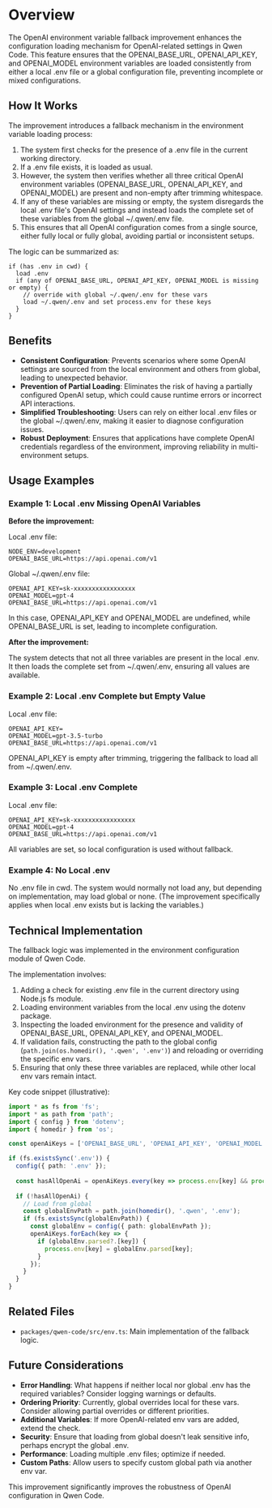 # Overview

The OpenAI environment variable fallback improvement enhances the configuration loading mechanism for OpenAI-related settings in Qwen Code. This feature ensures that the OPENAI_BASE_URL, OPENAI_API_KEY, and OPENAI_MODEL environment variables are loaded consistently from either a local .env file or a global configuration file, preventing incomplete or mixed configurations.

## How It Works

The improvement introduces a fallback mechanism in the environment variable loading process:

1. The system first checks for the presence of a .env file in the current working directory.
2. If a .env file exists, it is loaded as usual.
3. However, the system then verifies whether all three critical OpenAI environment variables (OPENAI_BASE_URL, OPENAI_API_KEY, and OPENAI_MODEL) are present and non-empty after trimming whitespace.
4. If any of these variables are missing or empty, the system disregards the local .env file's OpenAI settings and instead loads the complete set of these variables from the global ~/.qwen/.env file.
5. This ensures that all OpenAI configuration comes from a single source, either fully local or fully global, avoiding partial or inconsistent setups.

The logic can be summarized as:

```
if (has .env in cwd) {
  load .env
  if (any of OPENAI_BASE_URL, OPENAI_API_KEY, OPENAI_MODEL is missing or empty) {
    // override with global ~/.qwen/.env for these vars
    load ~/.qwen/.env and set process.env for these keys
  }
}
```

## Benefits

- **Consistent Configuration**: Prevents scenarios where some OpenAI settings are sourced from the local environment and others from global, leading to unexpected behavior.
- **Prevention of Partial Loading**: Eliminates the risk of having a partially configured OpenAI setup, which could cause runtime errors or incorrect API interactions.
- **Simplified Troubleshooting**: Users can rely on either local .env files or the global ~/.qwen/.env, making it easier to diagnose configuration issues.
- **Robust Deployment**: Ensures that applications have complete OpenAI credentials regardless of the environment, improving reliability in multi-environment setups.

## Usage Examples

### Example 1: Local .env Missing OpenAI Variables

**Before the improvement:**

Local .env file:
```
NODE_ENV=development
OPENAI_BASE_URL=https://api.openai.com/v1
```

Global ~/.qwen/.env file:
```
OPENAI_API_KEY=sk-xxxxxxxxxxxxxxxxx
OPENAI_MODEL=gpt-4
OPENAI_BASE_URL=https://api.openai.com/v1
```

In this case, OPENAI_API_KEY and OPENAI_MODEL are undefined, while OPENAI_BASE_URL is set, leading to incomplete configuration.

**After the improvement:**

The system detects that not all three variables are present in the local .env. It then loads the complete set from ~/.qwen/.env, ensuring all values are available.

### Example 2: Local .env Complete but Empty Value

Local .env file:
```
OPENAI_API_KEY=
OPENAI_MODEL=gpt-3.5-turbo
OPENAI_BASE_URL=https://api.openai.com/v1
```

OPENAI_API_KEY is empty after trimming, triggering the fallback to load all from ~/.qwen/.env.

### Example 3: Local .env Complete

Local .env file:
```
OPENAI_API_KEY=sk-xxxxxxxxxxxxxxxxx
OPENAI_MODEL=gpt-4
OPENAI_BASE_URL=https://api.openai.com/v1
```

All variables are set, so local configuration is used without fallback.

### Example 4: No Local .env

No .env file in cwd. The system would normally not load any, but depending on implementation, may load global or none. (The improvement specifically applies when local .env exists but is lacking the variables.)

## Technical Implementation

The fallback logic was implemented in the environment configuration module of Qwen Code.

The implementation involves:

1. Adding a check for existing .env file in the current directory using Node.js fs module.
2. Loading environment variables from the local .env using the dotenv package.
3. Inspecting the loaded environment for the presence and validity of OPENAI_BASE_URL, OPENAI_API_KEY, and OPENAI_MODEL.
4. If validation fails, constructing the path to the global config (`path.join(os.homedir(), '.qwen', '.env')`) and reloading or overriding the specific env vars.
5. Ensuring that only these three variables are replaced, while other local env vars remain intact.

Key code snippet (illustrative):

```typescript
import * as fs from 'fs';
import * as path from 'path';
import { config } from 'dotenv';
import { homedir } from 'os';

const openAiKeys = ['OPENAI_BASE_URL', 'OPENAI_API_KEY', 'OPENAI_MODEL'];

if (fs.existsSync('.env')) {
  config({ path: '.env' });
  
  const hasAllOpenAi = openAiKeys.every(key => process.env[key] && process.env[key]!.trim() !== '');
  
  if (!hasAllOpenAi) {
    // Load from global
    const globalEnvPath = path.join(homedir(), '.qwen', '.env');
    if (fs.existsSync(globalEnvPath)) {
      const globalEnv = config({ path: globalEnvPath });
      openAiKeys.forEach(key => {
        if (globalEnv.parsed?.[key]) {
          process.env[key] = globalEnv.parsed[key];
        }
      });
    }
  }
}
```

## Related Files

- `packages/qwen-code/src/env.ts`: Main implementation of the fallback logic.

## Future Considerations

- **Error Handling**: What happens if neither local nor global .env has the required variables? Consider logging warnings or defaults.
- **Ordering Priority**: Currently, global overrides local for these vars. Consider allowing partial overrides or different priorities.
- **Additional Variables**: If more OpenAI-related env vars are added, extend the check.
- **Security**: Ensure that loading from global doesn't leak sensitive info, perhaps encrypt the global .env.
- **Performance**: Loading multiple .env files; optimize if needed.
- **Custom Paths**: Allow users to specify custom global path via another env var.

This improvement significantly improves the robustness of OpenAI configuration in Qwen Code.

